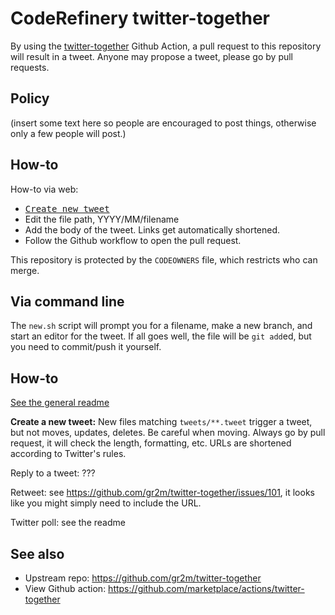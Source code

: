 # CodeRefinery twitter-together

By using the
[twitter-together](https://github.com/gr2m/twitter-together) Github
Action, a pull request to this repository will result in a tweet.
Anyone may propose a tweet, please go by pull requests.

## Policy

(insert some text here so people are encouraged to post things,
otherwise only a few people will post.)

## How-to

How-to via web:

* <kbd>[Create new tweet](../../new/master/?filename=tweets/YYYY/MM/<your-path>.tweet)</kbd>
* Edit the file path, YYYY/MM/filename
* Add the body of the tweet.  Links get automatically shortened.
* Follow the Github workflow to open the pull request.

This repository is protected by the `CODEOWNERS` file, which restricts
who can merge.

## Via command line

The `new.sh` script will prompt you for a filename, make a new branch,
and start an editor for the tweet.  If all goes well, the file will be
`git add`ed, but you need to commit/push it yourself.


## How-to

[See the general readme](https://github.com/gr2m/twitter-together/blob/master/tweets/README.md)

**Create a new tweet:** New files matching `tweets/**.tweet` trigger a
tweet, but not moves, updates, deletes.  Be careful when moving.
Always go by pull request, it will check the length, formatting, etc.
URLs are shortened according to Twitter's rules.

Reply to a tweet: ???

Retweet: see https://github.com/gr2m/twitter-together/issues/101, it
looks like you might simply need to include the URL.

Twitter poll: see the readme



## See also

* Upstream repo: https://github.com/gr2m/twitter-together
* View Github action: https://github.com/marketplace/actions/twitter-together
